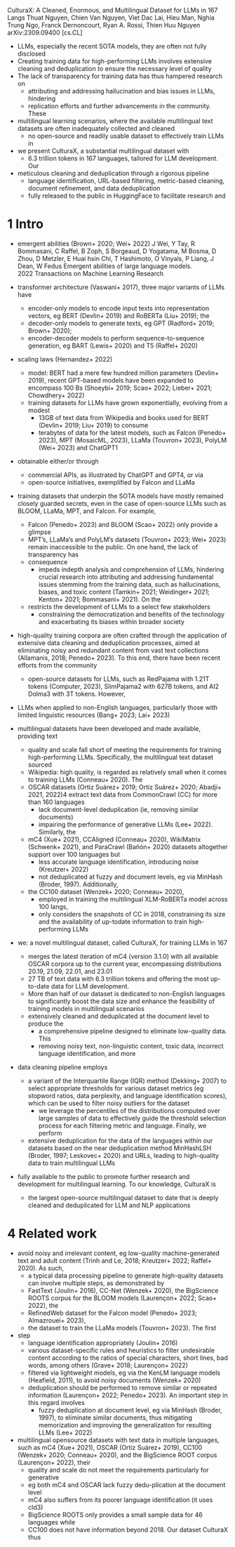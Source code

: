 CulturaX: A Cleaned, Enormous, and Multilingual Dataset for LLMs in 167 Langs
Thuat Nguyen, Chien Van Nguyen, Viet Dac Lai, Hieu Man, Nghia Trung Ngo,
  Franck Dernoncourt, Ryan A. Rossi, Thien Huu Nguyen
arXiv:2309.09400 [cs.CL]

* LLMs, especially the recent SOTA models, they are often not fully disclosed
* Creating training data for high-performing LLMs involves extensive cleaning
  and deduplication to ensure the necessary level of quality
* The lack of transparency for training data has thus hampered research on
  * attributing and addressing hallucination and bias issues in LLMs, hindering
  * replication efforts and further advancements in the community. These
* multilingual learning scenarios, where the available multilingual text
  datasets are often inadequately collected and cleaned
  * no open-source and readily usable dataset to effectively train LLMs in
* we present CulturaX, a substantial multilingual dataset with
  * 6.3 trillion tokens in 167 languages, tailored for LLM development. Our
* meticulous cleaning and deduplication through a rigorous pipeline 
  * language identification, URL-based filtering, metric-based cleaning,
    document refinement, and data deduplication
  * fully released to the public in HuggingFace to facilitate research and

# 1 Intro

* emergent abilities (Brown+ 2020; Wei+ 2022)
  J Wei, Y Tay, R Bommasani, C Raffel, B Zoph, S Borgeaud, D Yogatama,
    M Bosma, D Zhou, D Metzler, E Huai hsin Chi, T Hashimoto, O Vinyals,
    P Liang, J Dean, W Fedus
  Emergent abilities of large language models.  
  2022 Transactions on Machine Learning Research
* transformer architecture (Vaswani+ 2017), three major variants of LLMs have
  * encoder-only models to encode input texts into representation vectors, eg
    BERT (Devlin+ 2019) and RoBERTa (Liu+ 2019); the 
  * decoder-only models to generate texts, eg GPT (Radford+ 2019; Brown+ 2020);
  * encoder-decoder models to perform sequence-to-sequence generation,
    eg BART (Lewis+ 2020) and T5 (Raffel+ 2020)
* scaling laws (Hernandez+ 2022)
  * model: BERT had a mere few hundred million parameters (Devlin+ 2019),
    recent GPT-based models have been expanded to encompass 100 Bs 
    (Shoeybi+ 2019; Scao+ 2022; Lieber+ 2021; Chowdhery+ 2022)
  * training datasets for LLMs have grown exponentially, evolving from a modest
    * 13GB of text data from Wikipedia and books used for BERT (Devlin+ 2019;
      Liu+ 2019) to consume 
    * terabytes of data for the latest models, such as Falcon (Penedo+ 2023),
      MPT (MosaicML, 2023), LLaMa (Touvron+ 2023), PolyLM (Wei+ 2023) and
      ChatGPT1 
* obtainable either/or through 
  * commercial APIs, as illustrated by ChatGPT and GPT4, or via 
  * open-source initiatives, exemplified by Falcon and LLaMa
* training datasets that underpin the SOTA models have mostly remained closely
  guarded secrets, even in the case of open-source LLMs such as BLOOM, LLaMa,
  MPT, and Falcon. For example, 
  * Falcon (Penedo+ 2023) and BLOOM (Scao+ 2022) only provide a glimpse 
  * MPT’s, LLaMa’s and PolyLM’s datasets (Touvron+ 2023; Wei+ 2023) remain
    inaccessible to the public. On one hand, the lack of transparency has
  * consequence
    * impeds indepth analysis and comprehension of LLMs, hindering crucial
    research into attributing and addressing fundamental issues stemming from
    the training data, such as hallucinations, biases, and toxic content
    (Tamkin+ 2021; Weidinger+ 2021; Kenton+ 2021; Bommasani+ 2021). On the
  * restricts the development of LLMs to a select few stakeholders 
    * constraining the democratization and benefits of the technology and
      exacerbating its biases within broader society
* high-quality training corpora are often crafted through the application of
  extensive data cleaning and deduplication processes, aimed at eliminating
  noisy and redundant content from vast text collections (Allamanis, 2018;
  Penedo+ 2023). To this end, there have been recent efforts from the community
  * open-source datasets for LLMs, such as RedPajama with 1.21T tokens
    (Computer, 2023), SlimPajama2 with 627B tokens, and AI2 Dolma3 with 3T
    tokens. However, 
* LLMs when applied to non-English languages, particularly those with limited
  linguistic resources (Bang+ 2023; Lai+ 2023)
  
* multilingual datasets have been developed and made available, providing text
  * quality and scale fall short of meeting the requirements for training
    high-performing LLMs. Specifically, the multilingual text dataset sourced
  * Wikipedia: high quality, is regarded as relatively small when it comes to
    training LLMs (Conneau+ 2020). The 
  * OSCAR datasets (Ortiz Suárez+ 2019; Ortiz Suárez+ 2020; Abadji+ 2021,
    2022)4 extract text data from CommonCrawl (CC) for more than 160 languages
    * lack document-level deduplication (ie, removing similar documents)
    * impairing the performance of generative LLMs (Lee+ 2022). Similarly, the
  * mC4 (Xue+ 2021), CCAligned (Conneau+ 2020), WikiMatrix (Schwenk+ 2021), and
    ParaCrawl (Bañón+ 2020) datasets altogether support over 100 languages but
    * less accurate language identification, introducing noise (Kreutzer+ 2022)
    * not deduplicated at fuzzy and document levels, eg via MinHash (Broder,
      1997). Additionally, 
  * the CC100 dataset (Wenzek+ 2020; Conneau+ 2020), 
    * employed in training the multilingual XLM-RoBERTa model across 100 langs,
    * only considers the snapshots of CC in 2018, constraining its size and the
      availability of up-todate information to train high-performing LLMs
* we: a novel multilingual dataset, called CulturaX, for training LLMs in 167
  * merges the latest iteration of mC4 (version 3.1.0) with all available OSCAR
    corpora up to the current year, encompassing distributions 20.19, 21.09,
    22.01, and 23.01
  * 27 TB of text data with 6.3 trillion tokens and offering 
    the most up-to-date data for LLM development. 
  * More than half of our dataset is dedicated to non-English languages to
    significantly boost the data size and enhance the feasibility of training
    models in multilingual scenarios
  * extensively cleaned and deduplicated at the document level to produce the
    * a comprehensive pipeline designed to eliminate low-quality data. This
    * removing noisy text, non-linguistic content, toxic data, incorrect
      language identification, and more
* data cleaning pipeline employs 
  * a variant of the Interquartile Range (IQR) method (Dekking+ 2007) to select
    appropriate thresholds for various dataset metrics (eg stopword ratios,
    data perplexity, and language identification scores), which can be used to
    filter noisy outliers for the dataset
    * we leverage the percentiles of the distributions computed over large
      samples of data to effectively guide the threshold selection process for
      each filtering metric and language. Finally, we perform 
  * extensive deduplication for the data of the languages within our datasets
    based on the near deduplication method MinHashLSH (Broder, 1997; Leskovec+
    2020) and URLs, leading to high-quality data to train multilingual LLMs
* fully available to the public to promote further research and development for
  multilingual learning. To our knowledge, CulturaX is 
  * the largest open-source multilingual dataset to date that is deeply cleaned
    and deduplicated for LLM and NLP applications

# 4 Related work

* avoid noisy and irrelevant content, eg low-quality machine-generated text and
  adult content (Trinh and Le, 2018; Kreutzer+ 2022; Raffel+ 2020). As such,
  * a typical data processing pipeline to generate high-quality datasets can
    involve multiple steps, as demonstrated by 
  * FastText (Joulin+ 2016), CC-Net (Wenzek+ 2020), the BigScience ROOTS corpus
    for the BLOOM models (Laurençon+ 2022; Scao+ 2022), the 
  * RefinedWeb dataset for the Falcon model (Penedo+ 2023; Almazrouei+ 2023),
  * the dataset to train the LLaMa models (Touvron+ 2023). The first 
* step
  * language identification appropriately (Joulin+ 2016)
  * various dataset-specific rules and heuristics to filter undesirable content
    according to the ratios of special characters, short lines, bad words,
    among others (Grave+ 2018; Laurençon+ 2022)
  * filtered via lightweight models, eg via the KenLM language models
    (Heafield, 2011), to avoid noisy documents (Wenzek+ 2020)
  * deduplication should be performed to remove similar or repeated information
    (Laurençon+ 2022; Penedo+ 2023). An important step in this regard involves
    * fuzzy deduplication at document level, eg via MinHash (Broder, 1997), to
      eliminate similar documents, thus mitigating memorization and improving
      the generalization for resulting LLMs (Lee+ 2022)
* multilingual opensource datasets with text data in multiple languages, such
  as mC4 (Xue+ 2021), OSCAR (Ortiz Suárez+ 2019), CC100 (Wenzek+ 2020; Conneau+
  2020), and the BigScience ROOT corpus (Laurençon+ 2022), their 
  * quality and scale do not meet the requirements particularly for generative
  * eg both mC4 and OSCAR lack fuzzy dedu-plication at the document level
  * mC4 also suffers from its poorer language identification (it uses cld3)
  * BigScience ROOTS only provides a small sample data for 46 languages while
  * CC100 does not have information beyond 2018. Our dataset CulturaX thus
